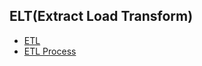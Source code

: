 ## ELT(Extract Load Transform)

- [ETL](lessons/elt/readme.md)
- [ETL Process](lessons/elt_process/readme.md)
